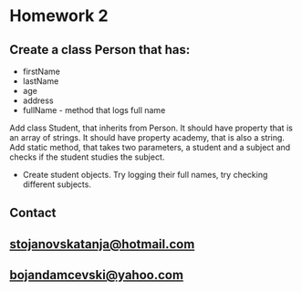 # Homework 2
## Create a class Person that has:
* firstName
* lastName
* age
* address
* fullName - method that logs full name
 
Add class Student, that inherits from Person. It should have property that is an array of strings. It should
have property academy, that is also a string. Add static method, that takes two parameters, a student and a subject
and checks if the student studies the subject. 
* Create student objects. Try logging their full names, try checking different subjects.

## Contact 
## stojanovskatanja@hotmail.com
## bojandamcevski@yahoo.com